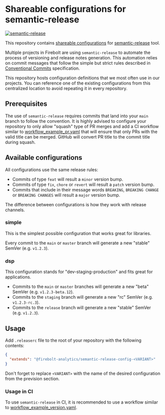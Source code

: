 # Shareable configurations for semantic-release

[![semantic-release](https://badgen.net/badge/semantic-release/simple/cyan)](https://github.com/firebolt-analytics/semantic-release-configs)

This repository
contains [shareable configurations](https://semantic-release.gitbook.io/semantic-release/usage/shareable-configurations)
for [semantic-release](https://semantic-release.gitbook.io/semantic-release/) tool.

Multiple projects in Firebolt are using `semantic-release` to automate the process of versioning and release notes
generation. This automation relies on commit messages that follow the simple but strict rules described
in [Conventional Commits](https://www.conventionalcommits.org/) specification.

This repository hosts configuration definitions that we most often use in our projects. You can reference one of the
existing configurations from this centralized location to avoid repeating it in every repository.

## Prerequisites

The use of `semantic-release` requires commits that land into your `main` branch to follow the convention. It is highly
advised to configure your repository to only allow "squash" type of PR merges and add a CI workflow similar to
[workflow_example_pr.yaml](./workflow_example_pr.yaml) that will ensure that only PRs with the valid title can be
merged. GitHub will convert PR title to the commit title during squash.

## Available configurations

All configurations use the same release rules:

- Commits of type `feat` will result a `minor` version bump.
- Commits of type `fix`, `chore` or `revert` will result a `patch` version bump.
- Commits that include in their message words `BREAKING`, `BREAKING CHANGE` or `BREAKING CHANGES` will result a
  `major` version bump.

The difference between configurations is how they work with release channels.

### simple

This is the simplest possible configuration that works great for libraries.

Every commit to the `main` or `master` branch will generate a new "stable" SemVer (e.g. `v1.2.3`).

### dsp

This configuration stands for "dev-staging-production" and fits great for applications.

- Commits to the `main` or `master` branches will generate a new "beta" SemVer (e.g. `v1.2.3-beta.12`). 
- Commits to the `staging` branch will generate a new "rc" SemVer (e.g. `v1.2.3-rc.3`). 
- Commits to the `release` branch will generate a new "stable" SemVer (e.g. `v1.2.3`).

## Usage

Add `.releaserc` file to the root of your repository with the following contents:

```json
{
  "extends": "@firebolt-analytics/semantic-release-config-<VARIANT>"
}
```

Don't forget to replace `<VARIANT>` with the name of the desired configuration from the prevision section.

### Usage in CI

To use `semantic-release` in CI, it is recommended to use a workflow similar to
[workflow_example_version.yaml](./workflow_example_version.yaml).
